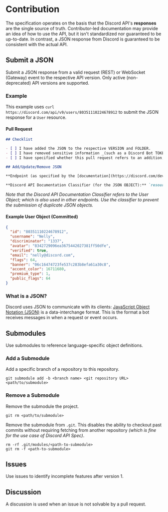 # Contribution

The specification operates on the basis that the Discord API's **responses** are the single source of truth. Contributor-led documentation may provide an idea of how to use the API, but it isn't standardized nor guaranteed to be up-to-date. In contrast, a JSON response from Discord is guaranteed to be consistent with the actual API.

## Submit a JSON

Submit a JSON response from a valid request (REST) or WebSocket (Gateway) event to the respective API version. Only active (non-deprecated) API versions are supported.

### Example

This example uses `curl https://discord.com/api/v9/users/80351110224678912` to submit the JSON response for a `User` resource.

#### Pull Request

```md
## Checklist

- [ ] I have added the JSON to the respective VERSION and FOLDER.
- [ ] I have removed sensitive information _(such as a Discord Bot TOKEN)_ from the provided endpoint below.
- [ ] I have specified whether this pull request refers to an addition, update, or removal.

## Add/Update/Remove JSON

**Endpoint (as specified by the [documentation](https://discord.com/developers/docs/reference)):** `https://discord.com/api/v9/users/{user-id}`

**Discord API Documentation Classifier (for the JSON OBJECT):** `resources/user`
```

_Note that the Discord API Documentation Classifier refers to the User Object; which is also used in other endpoints. Use the classifier to prevent the submission of duplicate JSON objects._

#### Example User Object (Committed)

```json
{
  "id": "80351110224678912",
  "username": "Nelly",
  "discriminator": "1337",
  "avatar": "8342729096ea3675442027381ff50dfe",
  "verified": true,
  "email": "nelly@discord.com",
  "flags": 64,
  "banner": "06c16474723fe537c283b8efa61a30c8",
  "accent_color": 16711680,
  "premium_type": 1,
  "public_flags": 64
}
```

### What is a JSON?

Discord uses JSON to communicate with its clients: [JavaScript Object Notation (JSON)](https://www.json.org/json-en.html) is a data-interchange format. This is the format a bot receives messages in when a request or event occurs.

## Submodules

Use submodules to reference language-specific object definitions.

### Add a Submodule

Add a specific branch of a repository to this repository.

```
git submodule add -b <branch name> <git repository URL> <path/to/submodule>
```

### Remove a Submodule

Remove the submodule the project.

```
git rm <path/to/submodule>
```

Remove the submodule from `.git`. This disables the ability to checkout past commits without requiring fetching from another repository _(which is fine for the use case of Discord API Spec)_.

```
rm -rf .git/modules/<path-to-submodule>
git rm -f <path-to-submodule>
```

## Issues

Use issues to identify incomplete features after version 1.

## Discussion

A discussion is used when an issue is not solvable by a pull request.